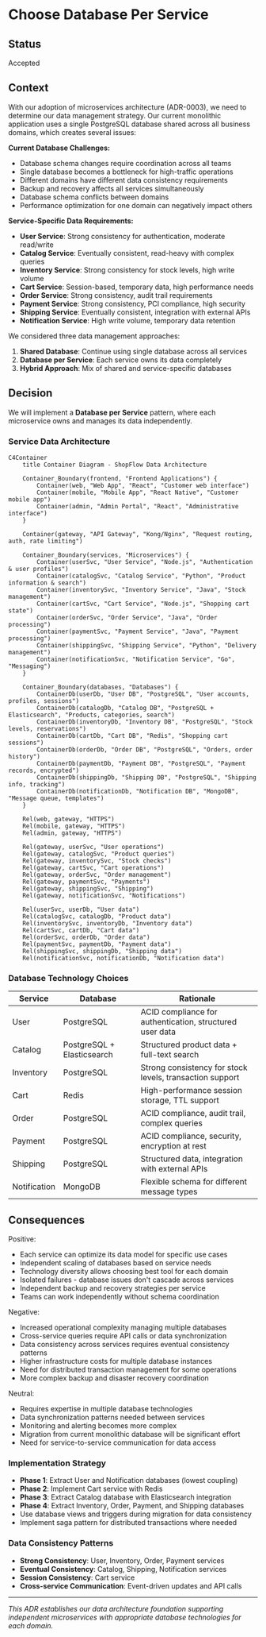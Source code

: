 # Choose Database Per Service

## Status

Accepted

## Context

With our adoption of microservices architecture (ADR-0003), we need to determine our data management strategy. Our current monolithic application uses a single PostgreSQL database shared across all business domains, which creates several issues:

**Current Database Challenges:**
* Database schema changes require coordination across all teams
* Single database becomes a bottleneck for high-traffic operations
* Different domains have different data consistency requirements
* Backup and recovery affects all services simultaneously  
* Database schema conflicts between domains
* Performance optimization for one domain can negatively impact others

**Service-Specific Data Requirements:**
* **User Service**: Strong consistency for authentication, moderate read/write
* **Catalog Service**: Eventually consistent, read-heavy with complex queries
* **Inventory Service**: Strong consistency for stock levels, high write volume
* **Cart Service**: Session-based, temporary data, high performance needs
* **Order Service**: Strong consistency, audit trail requirements
* **Payment Service**: Strong consistency, PCI compliance, high security
* **Shipping Service**: Eventually consistent, integration with external APIs
* **Notification Service**: High write volume, temporary data retention

We considered three data management approaches:

1. **Shared Database**: Continue using single database across all services
2. **Database per Service**: Each service owns its data completely
3. **Hybrid Approach**: Mix of shared and service-specific databases

## Decision

We will implement a **Database per Service** pattern, where each microservice owns and manages its data independently.

### Service Data Architecture

```mermaid
C4Container
    title Container Diagram - ShopFlow Data Architecture
    
    Container_Boundary(frontend, "Frontend Applications") {
        Container(web, "Web App", "React", "Customer web interface")
        Container(mobile, "Mobile App", "React Native", "Customer mobile app")
        Container(admin, "Admin Portal", "React", "Administrative interface")
    }
    
    Container(gateway, "API Gateway", "Kong/Nginx", "Request routing, auth, rate limiting")
    
    Container_Boundary(services, "Microservices") {
        Container(userSvc, "User Service", "Node.js", "Authentication & user profiles")
        Container(catalogSvc, "Catalog Service", "Python", "Product information & search")
        Container(inventorySvc, "Inventory Service", "Java", "Stock management")
        Container(cartSvc, "Cart Service", "Node.js", "Shopping cart state")
        Container(orderSvc, "Order Service", "Java", "Order processing")
        Container(paymentSvc, "Payment Service", "Java", "Payment processing")
        Container(shippingSvc, "Shipping Service", "Python", "Delivery management")
        Container(notificationSvc, "Notification Service", "Go", "Messaging")
    }
    
    Container_Boundary(databases, "Databases") {
        ContainerDb(userDb, "User DB", "PostgreSQL", "User accounts, profiles, sessions")
        ContainerDb(catalogDb, "Catalog DB", "PostgreSQL + Elasticsearch", "Products, categories, search")
        ContainerDb(inventoryDb, "Inventory DB", "PostgreSQL", "Stock levels, reservations")
        ContainerDb(cartDb, "Cart DB", "Redis", "Shopping cart sessions")
        ContainerDb(orderDb, "Order DB", "PostgreSQL", "Orders, order history")
        ContainerDb(paymentDb, "Payment DB", "PostgreSQL", "Payment records, encrypted")
        ContainerDb(shippingDb, "Shipping DB", "PostgreSQL", "Shipping info, tracking")
        ContainerDb(notificationDb, "Notification DB", "MongoDB", "Message queue, templates")
    }
    
    Rel(web, gateway, "HTTPS")
    Rel(mobile, gateway, "HTTPS")
    Rel(admin, gateway, "HTTPS")
    
    Rel(gateway, userSvc, "User operations")
    Rel(gateway, catalogSvc, "Product queries")
    Rel(gateway, inventorySvc, "Stock checks")
    Rel(gateway, cartSvc, "Cart operations")
    Rel(gateway, orderSvc, "Order management")
    Rel(gateway, paymentSvc, "Payments")
    Rel(gateway, shippingSvc, "Shipping")
    Rel(gateway, notificationSvc, "Notifications")
    
    Rel(userSvc, userDb, "User data")
    Rel(catalogSvc, catalogDb, "Product data")
    Rel(inventorySvc, inventoryDb, "Inventory data")
    Rel(cartSvc, cartDb, "Cart data")
    Rel(orderSvc, orderDb, "Order data")
    Rel(paymentSvc, paymentDb, "Payment data")
    Rel(shippingSvc, shippingDb, "Shipping data")
    Rel(notificationSvc, notificationDb, "Notification data")
```

### Database Technology Choices

| Service | Database | Rationale |
|---------|----------|-----------|
| User | PostgreSQL | ACID compliance for authentication, structured user data |
| Catalog | PostgreSQL + Elasticsearch | Structured product data + full-text search |
| Inventory | PostgreSQL | Strong consistency for stock levels, transaction support |
| Cart | Redis | High-performance session storage, TTL support |
| Order | PostgreSQL | ACID compliance, audit trail, complex queries |
| Payment | PostgreSQL | ACID compliance, security, encryption at rest |
| Shipping | PostgreSQL | Structured data, integration with external APIs |
| Notification | MongoDB | Flexible schema for different message types |

## Consequences

Positive:
* Each service can optimize its data model for specific use cases
* Independent scaling of databases based on service needs
* Technology diversity allows choosing best tool for each domain
* Isolated failures - database issues don't cascade across services
* Independent backup and recovery strategies per service
* Teams can work independently without schema coordination

Negative:
* Increased operational complexity managing multiple databases
* Cross-service queries require API calls or data synchronization
* Data consistency across services requires eventual consistency patterns
* Higher infrastructure costs for multiple database instances
* Need for distributed transaction management for some operations
* More complex backup and disaster recovery coordination

Neutral:
* Requires expertise in multiple database technologies
* Data synchronization patterns needed between services
* Monitoring and alerting becomes more complex
* Migration from current monolithic database will be significant effort
* Need for service-to-service communication for data access

### Implementation Strategy
* **Phase 1**: Extract User and Notification databases (lowest coupling)
* **Phase 2**: Implement Cart service with Redis
* **Phase 3**: Extract Catalog database with Elasticsearch integration  
* **Phase 4**: Extract Inventory, Order, Payment, and Shipping databases
* Use database views and triggers during migration for data consistency
* Implement saga pattern for distributed transactions where needed

### Data Consistency Patterns
* **Strong Consistency**: User, Inventory, Order, Payment services
* **Eventual Consistency**: Catalog, Shipping, Notification services  
* **Session Consistency**: Cart service
* **Cross-service Communication**: Event-driven updates and API calls

---

*This ADR establishes our data architecture foundation supporting independent microservices with appropriate database technologies for each domain.*